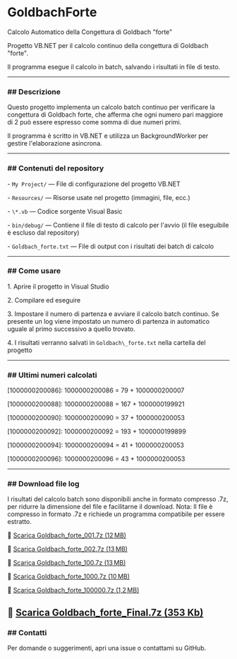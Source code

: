 # GoldbachForte

Calcolo Automatico della Congettura di Goldbach "forte"



Progetto VB.NET per il calcolo continuo della congettura di Goldbach "forte".  

Il programma esegue il calcolo in batch, salvando i risultati in file di testo.



---



### \## Descrizione



Questo progetto implementa un calcolo batch continuo per verificare la congettura di Goldbach forte, che afferma che ogni numero pari maggiore di 2 può essere espresso come somma di due numeri primi.  

Il programma è scritto in VB.NET e utilizza un BackgroundWorker per gestire l'elaborazione asincrona.



---



### \## Contenuti del repository



\- `My Project/` — File di configurazione del progetto VB.NET  

\- `Resources/` — Risorse usate nel progetto (immagini, file, ecc.)  

\- `\*.vb` — Codice sorgente Visual Basic  

\- `bin/debug/` — Contiene il file di testo di calcolo per l'avvio (il file eseguibile è escluso dal repository)  

\- `Goldbach_forte.txt` — File di output con i risultati dei batch di calcolo  



---



### \## Come usare



1\. Aprire il progetto in Visual Studio  

2\. Compilare ed eseguire  

3\. Impostare il numero di partenza e avviare il calcolo batch continuo. Se presente un log viene impostato un numero di partenza in automatico uguale al primo successivo a quello trovato.  

4\. I risultati verranno salvati in `Goldbach\_forte.txt` nella cartella del progetto



---



### \## Ultimi numeri calcolati


\[1000000200086]: 1000000200086 = 79 + 1000000200007

\[1000000200088]: 1000000200088 = 167 + 1000000199921

\[1000000200090]: 1000000200090 = 37 + 1000000200053

\[1000000200092]: 1000000200092 = 193 + 1000000199899

\[1000000200094]: 1000000200094 = 41 + 1000000200053

\[1000000200096]: 1000000200096 = 43 + 1000000200053


---


### \## Download file log


I risultati del calcolo batch sono disponibili anche in formato compresso .7z, per ridurre la dimensione del file e facilitarne il download.
Nota: Il file è compresso in formato .7z e richiede un programma compatibile per essere estratto.


🔗 [Scarica Goldbach_forte_001.7z (12 MB)](https://drive.google.com/uc?export=download&id=10ry6MYKErc4wdJSGF6K1V6xQlqv5qn3o)

🔗 [Scarica Goldbach_forte_002.7z (13 MB)](https://drive.google.com/uc?export=download&id=1iDndE67ujsB2iqoqJqwH1Sya1bzEBlQ-)

🔗 [Scarica Goldbach_forte_100.7z (13 MB)](https://drive.google.com/uc?export=download&id=1eGcfoEIPXpaSparbZ_59seJUTMmjxR6R)

🔗 [Scarica Goldbach_forte_1000.7z (10 MB)](https://drive.google.com/uc?export=download&id=1779j7o1b0IchUuu-Wqrra7cfFIo_xU_w)

🔗 [Scarica Goldbach_forte_100000.7z (1,2 MB)](https://drive.google.com/uc?export=download&id=1oDBxU9v6dIsEyQPmsaAd46Iv5Xa7CkTH)

🔗 [Scarica Goldbach_forte_Final.7z (353 Kb)](https://drive.google.com/uc?export=download&id=1d42DqAb2KVFSBtMAoAaTHhJnRQ-6ZRnH)
---

### \## Contatti



Per domande o suggerimenti, apri una issue o contattami su GitHub.
